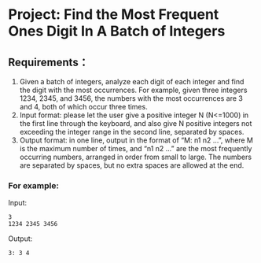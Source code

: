 # Project: Find the Most Frequent Ones Digit In A Batch of Integers

## Requirements：
1.  Given a batch of integers, analyze each digit of each integer and find the digit with the most occurrences. For example, given three integers 1234, 2345, and 3456, the numbers with the most occurrences are 3 and 4, both of which occur three times.
2.  Input format: please let the user give a positive integer N (N<=1000) in the first line through the keyboard, and also give N positive integers not exceeding the integer range in the second line, separated by spaces.
3. Output format: in one line, output in the format of “M: n1 n2 ...”, where M is the maximum number of times, and “n1 n2 ...” are the most frequently occurring numbers, arranged in order from small to large. The numbers are separated by spaces, but no extra spaces are allowed at the end.

### For example:
Input:
```
3
1234 2345 3456
```
Output:
```
3: 3 4
```